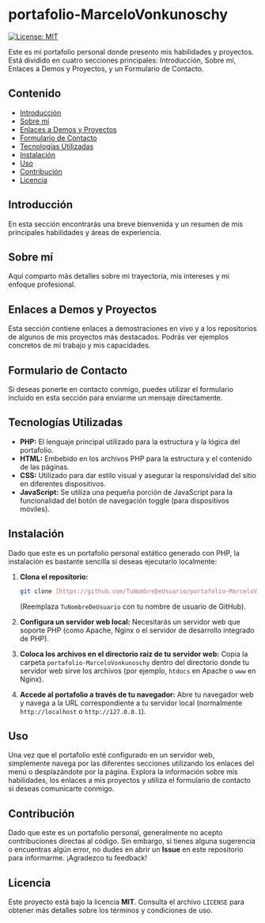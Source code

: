 # portafolio-MarceloVonkunoschy

[![License: MIT](https://img.shields.io/badge/License-MIT-yellow.svg)](https://opensource.org/licenses/MIT)

Este es mi portafolio personal donde presento mis habilidades y proyectos. Está dividido en cuatro secciones principales: Introducción, Sobre mí, Enlaces a Demos y Proyectos, y un Formulario de Contacto.

## Contenido

- [Introducción](#introducción)
- [Sobre mí](#sobre-mí)
- [Enlaces a Demos y Proyectos](#enlaces-a-demos-y-proyectos)
- [Formulario de Contacto](#formulario-de-contacto)
- [Tecnologías Utilizadas](#tecnologías-utilizadas)
- [Instalación](#instalación)
- [Uso](#uso)
- [Contribución](#contribución)
- [Licencia](#licencia)

## Introducción

En esta sección encontrarás una breve bienvenida y un resumen de mis principales habilidades y áreas de experiencia.

## Sobre mí

Aquí comparto más detalles sobre mi trayectoria, mis intereses y mi enfoque profesional.

## Enlaces a Demos y Proyectos

Esta sección contiene enlaces a demostraciones en vivo y a los repositorios de algunos de mis proyectos más destacados. Podrás ver ejemplos concretos de mi trabajo y mis capacidades.

## Formulario de Contacto

Si deseas ponerte en contacto conmigo, puedes utilizar el formulario incluido en esta sección para enviarme un mensaje directamente.

## Tecnologías Utilizadas

- **PHP:** El lenguaje principal utilizado para la estructura y la lógica del portafolio.
- **HTML:** Embebido en los archivos PHP para la estructura y el contenido de las páginas.
- **CSS:** Utilizado para dar estilo visual y asegurar la responsividad del sitio en diferentes dispositivos.
- **JavaScript:** Se utiliza una pequeña porción de JavaScript para la funcionalidad del botón de navegación toggle (para dispositivos móviles).

## Instalación

Dado que este es un portafolio personal estático generado con PHP, la instalación es bastante sencilla si deseas ejecutarlo localmente:

1.  **Clona el repositorio:**

    ```bash
    git clone [https://github.com/TuNombreDeUsuario/portafolio-MarceloVonkunoschy.git](https://github.com/TuNombreDeUsuario/portafolio-MarceloVonkunoschy.git)
    ```

    (Reemplaza `TuNombreDeUsuario` con tu nombre de usuario de GitHub).

2.  **Configura un servidor web local:** Necesitarás un servidor web que soporte PHP (como Apache, Nginx o el servidor de desarrollo integrado de PHP).

3.  **Coloca los archivos en el directorio raíz de tu servidor web:** Copia la carpeta `portafolio-MarceloVonkunoschy` dentro del directorio donde tu servidor web sirve los archivos (por ejemplo, `htdocs` en Apache o `www` en Nginx).

4.  **Accede al portafolio a través de tu navegador:** Abre tu navegador web y navega a la URL correspondiente a tu servidor local (normalmente `http://localhost` o `http://127.0.0.1`).

## Uso

Una vez que el portafolio esté configurado en un servidor web, simplemente navega por las diferentes secciones utilizando los enlaces del menú o desplazándote por la página. Explora la información sobre mis habilidades, los enlaces a mis proyectos y utiliza el formulario de contacto si deseas comunicarte conmigo.

## Contribución

Dado que este es un portafolio personal, generalmente no acepto contribuciones directas al código. Sin embargo, si tienes alguna sugerencia o encuentras algún error, no dudes en abrir un **Issue** en este repositorio para informarme. ¡Agradezco tu feedback!

## Licencia

Este proyecto está bajo la licencia **MIT**. Consulta el archivo `LICENSE` para obtener más detalles sobre los términos y condiciones de uso.
